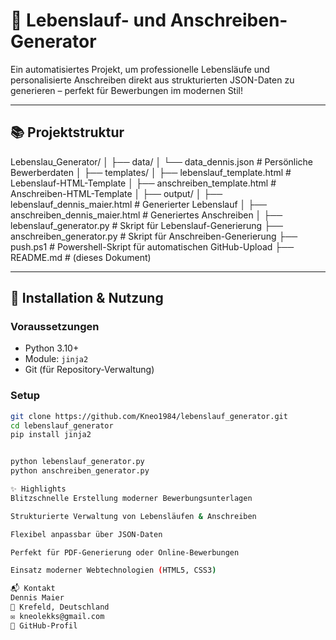 # 📄 Lebenslauf- und Anschreiben-Generator

Ein automatisiertes Projekt, um professionelle Lebensläufe und personalisierte Anschreiben direkt aus strukturierten JSON-Daten zu generieren – perfekt für Bewerbungen im modernen Stil!

---

## 📚 Projektstruktur

Lebenslau_Generator/ │ ├── data/ │ └── data_dennis.json # Persönliche Bewerberdaten │ ├── templates/ │ ├── lebenslauf_template.html # Lebenslauf-HTML-Template │ ├── anschreiben_template.html # Anschreiben-HTML-Template │ ├── output/ │ ├── lebenslauf_dennis_maier.html # Generierter Lebenslauf │ ├── anschreiben_dennis_maier.html # Generiertes Anschreiben │ ├── lebenslauf_generator.py # Skript für Lebenslauf-Generierung ├── anschreiben_generator.py # Skript für Anschreiben-Generierung ├── push.ps1 # Powershell-Skript für automatischen GitHub-Upload ├── README.md # (dieses Dokument)


---

## 🚀 Installation & Nutzung

### Voraussetzungen

- Python 3.10+
- Module: `jinja2`
- Git (für Repository-Verwaltung)

### Setup

```bash
git clone https://github.com/Kneo1984/lebenslauf_generator.git
cd lebenslauf_generator
pip install jinja2


python lebenslauf_generator.py
python anschreiben_generator.py

✨ Highlights
Blitzschnelle Erstellung moderner Bewerbungsunterlagen

Strukturierte Verwaltung von Lebensläufen & Anschreiben

Flexibel anpassbar über JSON-Daten

Perfekt für PDF-Generierung oder Online-Bewerbungen

Einsatz moderner Webtechnologien (HTML5, CSS3)

📬 Kontakt
Dennis Maier
📍 Krefeld, Deutschland
✉️ kneolekks@gmail.com
🔗 GitHub-Profil



